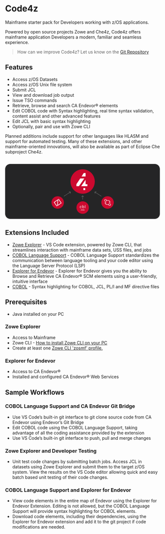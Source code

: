 # Code4z

Mainframe starter pack for Developers working with z/OS applications.

Powered by open source projects Zowe and Che4z, Code4z offers mainframe application Developers a modern, familiar and seamless experience.

> How can we improve Code4z? Let us know on the [Git Repository](https://github.com/BroadcomMFD/code4z/issues)

## Features

* Access z/OS Datasets
* Access z/OS Unix file system 
* Submit JCL
* View and download job output 
* Issue TSO commands
* Retrieve, browse and search CA Endevor® elements
* Edit COBOL code with Syntax highlighting, real time syntax validation, content assist and other advanced features 
* Edit JCL with basic syntax highlighting
* Optionally, pair and use with Zowe CLI 

Planned additions include support for other languages like HLASM and support for automated testing. Many of these extensions, and other mainframe-oriented innovations, will also be available as part of Eclipse Che subproject Che4z.
<br /><br />
<p align="center">
  <img src="extensions.png" alt="Code4z Extensions"/>
</p>

## Extensions Included

* [Zowe Explorer](https://marketplace.visualstudio.com/items?itemName=Zowe.vscode-extension-for-zowe) - VS Code extension, powered by Zowe CLI, that streamlines interaction with mainframe data sets, USS files, and jobs
* [COBOL Language Support](https://marketplace.visualstudio.com/items?itemName=broadcomMFD.cobol-language-support) - COBOL Language Support standardizes the communication between language tooling and your code editor using the Language Server Protocol (LSP)
* [Explorer for Endevor](https://marketplace.visualstudio.com/items?itemName=broadcomMFD.explorer-for-endevor) - Explorer for Endevor gives you the ability to Browse and Retrieve CA Endevor® SCM elements using a user-friendly, intuitive interface
* [COBOL](https://marketplace.visualstudio.com/items?itemName=bitlang.cobol) - Syntax highlighting for COBOL, JCL, PL/I and MF directive files

## Prerequisites

* Java installed on your PC

### Zowe Explorer
* Access to Mainframe
* Zowe CLI - [How to install Zowe CLI on your PC](https://docs.zowe.org/stable/user-guide/cli-installcli.html#methods-to-install-zowe-cli)
* Create at least one [Zowe CLI 'zosmf' profile.](https://docs.zowe.org/stable/user-guide/cli-configuringcli.html#creating-zowe-cli-profiles)

### Explorer for Endevor
* Access to CA Endevor® 
* Installed and configured CA Endevor® Web Services

## Sample Workflows

### COBOL Language Support and CA Endevor Git Bridge
* Use VS Code’s built-in git interface to git clone source code from CA Endevor using Endevor’s Git Bridge
* Edit COBOL code using the COBOL Language Support, taking advantage of all the coding assistance provided by the extension
* Use VS Code’s built-in git interface to push, pull and merge changes

### Zowe Explorer and Developer Testing

* Unit test code changes by submitting batch jobs. Access JCL in datasets using Zowe Explorer and submit them to the target z/OS system. View the results on the VS Code editor allowing quick and easy batch based unit testing of their code changes.

### COBOL Language Support and Explorer for Endevor

* View code elements in the entire map of Endevor using the Explorer for Endevor Extension. Editing is not allowed, but the COBOL Language Support will provide syntax highlighting for COBOL elements.
* Download code elements, including their dependencies, using the Explorer for Endevor extension and add it to the git project if code modifications are needed.